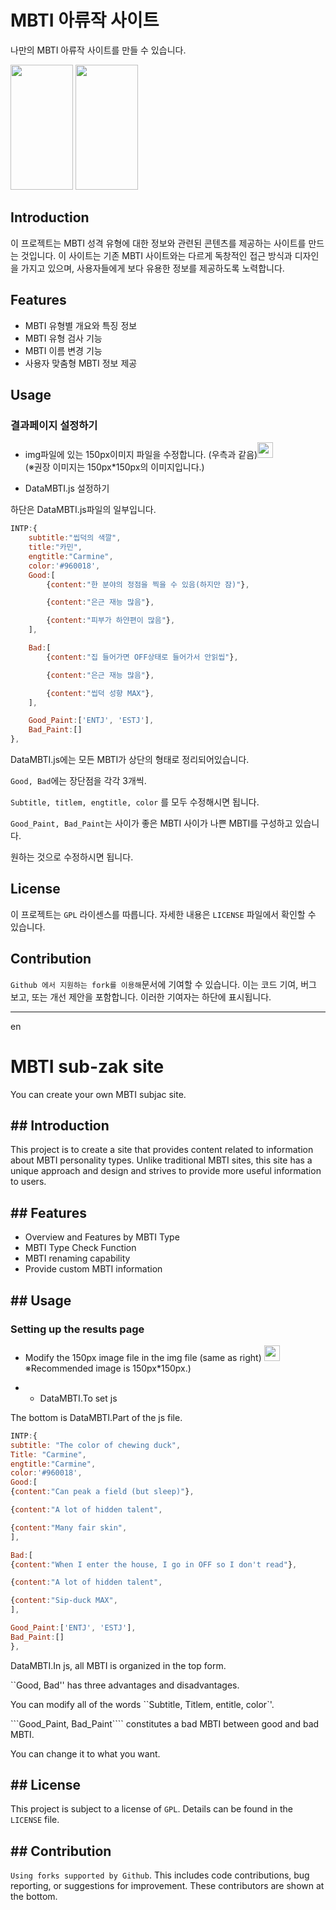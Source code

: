 # MBTI 아류작 사이트
나만의 MBTI 아류작 사이트를 만들 수 있습니다.

<img src="https://github.com/hsx0306/MBTIsite-Personalization/blob/main/img/resultimg.jpg?raw=true" width="100" height="200"> <img src="https://github.com/hsx0306/MBTIsite-Personalization/blob/main/img/Main.png?raw=true" width="100" height="200">


## Introduction
이 프로젝트는 MBTI 성격 유형에 대한 정보와 관련된 콘텐츠를 제공하는 사이트를 만드는 것입니다. 
이 사이트는 기존 MBTI 사이트와는 다르게 독창적인 접근 방식과 디자인을 가지고 있으며, 사용자들에게 보다 유용한 정보를 제공하도록 노력합니다.

## Features
- MBTI 유형별 개요와 특징 정보
- MBTI 유형 검사 기능
- MBTI 이름 변경 기능
- 사용자 맞춤형 MBTI 정보 제공

## Usage

### 결과페이지 설정하기
- img파일에 있는 150px이미지 파일을 수정합니다. (우측과 같음)<img src="https://user-images.githubusercontent.com/70040924/229172070-cb648c25-eb4f-451a-97f5-efac179b7a62.png"  width="25" height="25">   
(※권장 이미지는 150px*150px의 이미지입니다.)

- DataMBTI.js 설정하기

하단은 DataMBTI.js파일의 일부입니다.
```js
INTP:{
    subtitle:"씹덕의 색깔",
    title:"카민",
    engtitle:"Carmine",
    color:'#960018',
    Good:[
        {content:"한 분야의 정점을 찍을 수 있음(하지만 잠)"},

        {content:"은근 재능 많음"},

        {content:"피부가 하얀편이 많음"},
    ],

    Bad:[
        {content:"집 들어가면 OFF상태로 들어가서 안읽씹"},

        {content:"은근 재능 많음"},

        {content:"씹덕 성향 MAX"},
    ],

    Good_Paint:['ENTJ', 'ESTJ'],
    Bad_Paint:[]
},
```
DataMBTI.js에는 모든 MBTI가 상단의 형태로 정리되어있습니다.

```Good, Bad```에는 장단점을 각각 3개씩.

```Subtitle, titlem, engtitle, color``` 를 모두 수정해시면 됩니다.

```Good_Paint, Bad_Paint```는 사이가 좋은 MBTI 사이가 나쁜 MBTI를 구성하고 있습니다.

원하는 것으로 수정하시면 됩니다.

## License
이 프로젝트는 ```GPL``` 라이센스를 따릅니다. 자세한 내용은 ```LICENSE``` 파일에서 확인할 수 있습니다.

## Contribution
```Github 에서 지원하는 fork를 이용해```문서에 기여할 수 있습니다. 이는 코드 기여, 버그 보고, 또는 개선 제안을 포함합니다.
이러한 기여자는 하단에 표시됩니다.


---------------------------------
en

# MBTI sub-zak site
You can create your own MBTI subjac site.

## ## Introduction
This project is to create a site that provides content related to information about MBTI personality types.
Unlike traditional MBTI sites, this site has a unique approach and design and strives to provide more useful information to users.

## ## Features
- Overview and Features by MBTI Type
- MBTI Type Check Function
- MBTI renaming capability
- Provide custom MBTI information

## ## Usage

### Setting up the results page
- Modify the 150px image file in the img file (same as right) <img src="https://user-images.githubusercontent.com/70040924/229172070-cb648c25-eb4f-451a-97f5-efac179b7a62.png " width="25" height="25">
※Recommended image is 150px*150px.)

- - DataMBTI.To set js

The bottom is DataMBTI.Part of the js file.
```js
INTP:{
subtitle: "The color of chewing duck",
Title: "Carmine",
engtitle:"Carmine",
color:'#960018',
Good:[
{content:"Can peak a field (but sleep)"},

{content:"A lot of hidden talent",

{content:"Many fair skin",
],

Bad:[
{content:"When I enter the house, I go in OFF so I don't read"},

{content:"A lot of hidden talent",

{content:"Sip-duck MAX",
],

Good_Paint:['ENTJ', 'ESTJ'],
Bad_Paint:[]
},
```
DataMBTI.In js, all MBTI is organized in the top form.

``Good, Bad'' has three advantages and disadvantages.

You can modify all of the words ``Subtitle, Titlem, entitle, color`'.

```Good_Paint, Bad_Paint```` constitutes a bad MBTI between good and bad MBTI.

You can change it to what you want.

## ## License
This project is subject to a license of ```GPL```. Details can be found in the ```LICENSE``` file.

## ## Contribution
```Using forks supported by Github```. This includes code contributions, bug reporting, or suggestions for improvement.
These contributors are shown at the bottom.
